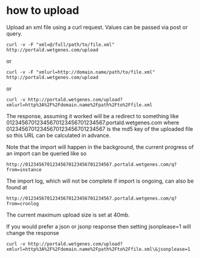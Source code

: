 # how to upload


Upload an xml file using a curl request. Values can be passed via post 
or query.

	curl -v -F "xml=@/full/path/to/file.xml" http://portald.wetgenes.com/upload

or

	curl -v -F "xmlurl=http://domain.name/path/to/file.xml" http://portald.wetgenes.com/upload

or

	curl -v http://portald.wetgenes.com/upload?xmlurl=http%3A%2F%2Fdomain.name%2Fpath%2Fto%2Ffile.xml

The response, assuming it worked will be a redirect to something like 
01234567012345670123456701234567.portald.wetgenes.com where 
01234567012345670123456701234567 is the md5 key of the uploaded file so 
this URL can be calculated in advance.

Note that the import will happen in the background, the current 
progress of an import can be queried like so

	http://01234567012345670123456701234567.portald.wetgenes.com/q?from=instance

The import log, which will not be complete if import is ongoing, can also be found at

	http://01234567012345670123456701234567.portald.wetgenes.com/q?from=cronlog
	
The current maximum upload size is set at 40mb.


If you would prefer a json or jsonp response then setting jsonplease=1 
will change the response

	curl -v http://portald.wetgenes.com/upload?xmlurl=http%3A%2F%2Fdomain.name%2Fpath%2Fto%2Ffile.xml\&jsonplease=1

